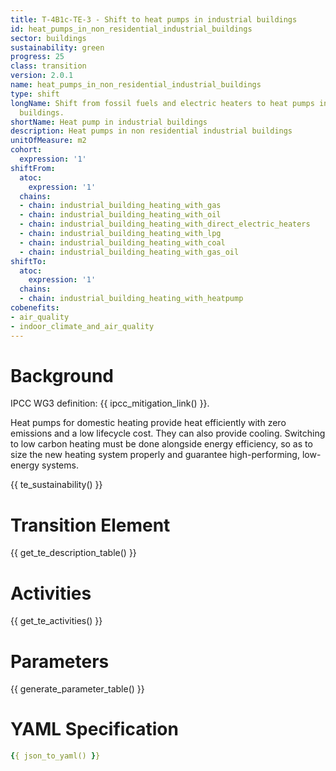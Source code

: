 ```yaml
---
title: T-4B1c-TE-3 - Shift to heat pumps in industrial buildings
id: heat_pumps_in_non_residential_industrial_buildings
sector: buildings
sustainability: green
progress: 25
class: transition
version: 2.0.1
name: heat_pumps_in_non_residential_industrial_buildings
type: shift
longName: Shift from fossil fuels and electric heaters to heat pumps in industrial
  buildings.
shortName: Heat pump in industrial buildings
description: Heat pumps in non residential industrial buildings
unitOfMeasure: m2
cohort:
  expression: '1'
shiftFrom:
  atoc:
    expression: '1'
  chains:
  - chain: industrial_building_heating_with_gas
  - chain: industrial_building_heating_with_oil
  - chain: industrial_building_heating_with_direct_electric_heaters
  - chain: industrial_building_heating_with_lpg
  - chain: industrial_building_heating_with_coal
  - chain: industrial_building_heating_with_gas_oil
shiftTo:
  atoc:
    expression: '1'
  chains:
  - chain: industrial_building_heating_with_heatpump
cobenefits:
- air_quality
- indoor_climate_and_air_quality
---
```

# Background

IPCC WG3 definition: {{ ipcc_mitigation_link() }}.

Heat pumps for domestic heating provide heat efficiently with zero emissions and a low lifecycle cost. They can also provide cooling. Switching to low carbon heating must be done alongside energy efficiency, so as to size the new heating system properly and guarantee high-performing, low-energy systems.




{{ te_sustainability() }}

# Transition Element

{{ get_te_description_table() }}




# Activities

{{ get_te_activities() }}


# Parameters

{{ generate_parameter_table() }}


# YAML Specification

```yaml
{{ json_to_yaml() }}
```
